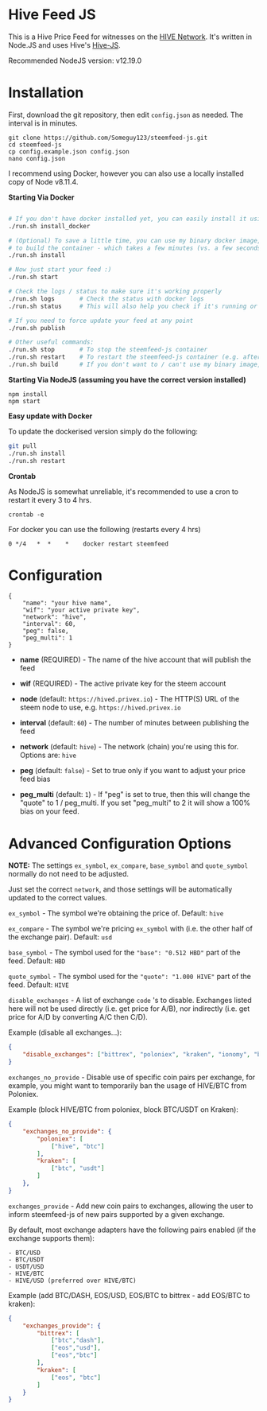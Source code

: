 Hive Feed JS
============

This is a Hive Price Feed for witnesses on the [HIVE Network](https://hive.io). It's
written in Node.JS and uses Hive's [Hive-JS](https://www.npmjs.com/package/@hiveio/hive-js).

Recommended NodeJS version: v12.19.0

Installation
========

First, download the git repository, then edit `config.json` as needed. The interval is in minutes.

```
git clone https://github.com/Someguy123/steemfeed-js.git
cd steemfeed-js
cp config.example.json config.json
nano config.json
```

I recommend using Docker, however you can also use a locally installed copy of Node v8.11.4.

**Starting Via Docker**

```sh

# If you don't have docker installed yet, you can easily install it using run.sh
./run.sh install_docker

# (Optional) To save a little time, you can use my binary docker image, instead of having
# to build the container - which takes a few minutes (vs. a few seconds via binary install)
./run.sh install

# Now just start your feed :)
./run.sh start

# Check the logs / status to make sure it's working properly
./run.sh logs       # Check the status with docker logs
./run.sh status     # This will also help you check if it's running or not.

# If you need to force update your feed at any point
./run.sh publish

# Other useful commands:
./run.sh stop       # To stop the steemfeed-js container
./run.sh restart    # To restart the steemfeed-js container (e.g. after config changes)
./run.sh build      # If you don't want to / can't use my binary image, this will force build a new image locally.

```

**Starting Via NodeJS (assuming you have the correct version installed)**

```
npm install
npm start
```

**Easy update with Docker**

To update the dockerised version simply do the following:

```sh
git pull
./run.sh install
./run.sh restart
```

**Crontab**

As NodeJS is somewhat unreliable, it's recommended to use a cron to restart it every 3 to 4 hrs.

    crontab -e

For docker you can use the following (restarts every 4 hrs)

```
0 */4   *  *    *    docker restart steemfeed
```

Configuration
===========

```
{
    "name": "your hive name",
    "wif": "your active private key",
    "network": "hive",
    "interval": 60,
    "peg": false,
    "peg_multi": 1
}
```

- **name** (REQUIRED) - The name of the hive account that will publish the feed

- **wif** (REQUIRED) - The active private key for the steem account

- **node** (default: `https://hived.privex.io`) - The HTTP(S) URL of the steem node to use, e.g. `https://hived.privex.io`

- **interval** (default: `60`) - The number of minutes between publishing the feed

- **network** (default: `hive`) - The network (chain) you're using this for. Options are: `hive`

- **peg** (default: `false`) - Set to true only if you want to adjust your price feed bias

- **peg_multi** (default: `1`) - If "peg" is set to true, then this will change the "quote" to 1 / peg_multi. If you set "peg_multi" to 2 it will show a 100% bias on your feed.


Advanced Configuration Options
==============================

**NOTE:** The settings `ex_symbol`, `ex_compare`, `base_symbol` and `quote_symbol` normally do not need to be adjusted.

Just set the correct `network`, and those settings will be automatically updated to the correct values.


`ex_symbol` - The symbol we're obtaining the price of. Default: `hive`

`ex_compare` - The symbol we're pricing `ex_symbol` with (i.e. the other half of the exchange pair). Default: `usd`

`base_symbol` - The symbol used for the `"base": "0.512 HBD"` part of the feed. Default: `HBD`

`quote_symbol` - The symbol used for the `"quote": "1.000 HIVE"` part of the feed. Default: `HIVE`


`disable_exchanges` - A list of exchange `code` 's to disable. Exchanges listed here will not be used
directly (i.e. get price for A/B), nor indirectly (i.e. get price for A/D by converting A/C then C/D).

Example (disable all exchanges...):

```json
{
    "disable_exchanges": ["bittrex", "poloniex", "kraken", "ionomy", "binance"]
}
```

`exchanges_no_provide` - Disable use of specific coin pairs per exchange, for example, you might want
to temporarily ban the usage of HIVE/BTC from Poloniex.

Example (block HIVE/BTC from poloniex, block BTC/USDT on Kraken):

```json
{
    "exchanges_no_provide": {
        "poloniex": [
            ["hive", "btc"]
        ],
        "kraken": [
            ["btc", "usdt"]
        ]
    },
}
```

`exchanges_provide` - Add new coin pairs to exchanges, allowing the user to inform steemfeed-js of
new pairs supported by a given exchange.

By default, most exchange adapters have the following pairs enabled (if the exchange supports them):

    - BTC/USD
    - BTC/USDT
    - USDT/USD
    - HIVE/BTC
    - HIVE/USD (preferred over HIVE/BTC)

Example (add BTC/DASH, EOS/USD, EOS/BTC to bittrex - add EOS/BTC to kraken):

```json
{
    "exchanges_provide": {
        "bittrex": [
            ["btc","dash"],
            ["eos","usd"],
            ["eos","btc"]
        ],
        "kraken": [
            ["eos", "btc"]
        ]
    }
}
```



